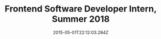 ---
order: 2
date: "2015-05-01T22:12:03.284Z"
name: Finovertech
location: Waterloo, ON, Canada
title: Frontend Software Developer Intern, Summer 2018
description:
logo: ./logo.png
---